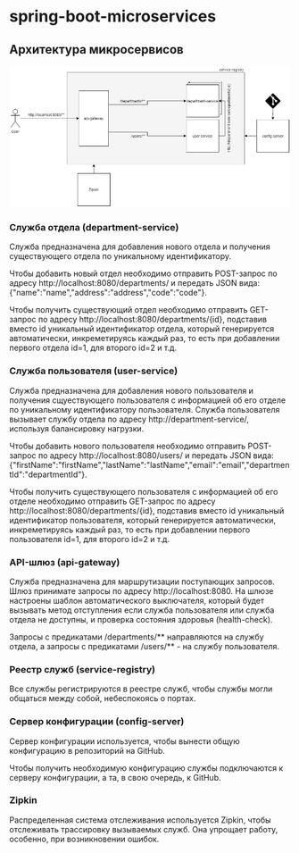 # spring-boot-microservices

## Архитектура микросервисов
![alt text](https://github.com/gulbagomedovich/spring-boot-microservices/blob/main/microservices-architecture.jpg)

### Служба отдела (department-service)
Служба предназначена для добавления нового отдела и получения существующего отдела по уникальному идентификатору.

Чтобы добавить новый отдел необходимо отправить POST-запрос по адресу http://localhost:8080/departments/ и передать JSON вида: {"name":"name","address":"address","code":"code"}.

Чтобы получить существующий отдел необходимо отправить GET-запрос по адресу http://localhost:8080/departments/{id}, подставив вместо id уникальный идентификатор отдела, который генерируется автоматически, инкреметируясь каждый раз, то есть при добавлении первого отдела id=1, для второго id=2 и т.д.

### Служба пользователя (user-service)
Служба предназначена для добавления нового пользователя и получения сщуествующего пользователя с информацией об его отделе по уникальному идентификатору пользователя. Служба пользователя вызывает службу отдела по адресу http://department-service/, используя балансировку нагрузки.

Чтобы добавить нового пользователя необходимо отправить POST-запрос по адресу http://localhost:8080/users/ и передать JSON вида: {"firstName":"firstName","lastName":"lastName","email":"email","departmentId":"departmentId"}.

Чтобы получить существующего пользователя с информацией об его отделе необходимо отправить GET-запрос по адресу http://localhost:8080/departments/{id}, подставив вместо id уникальный идентификатор пользователя, который генерируется автоматически, инкреметируясь каждый раз, то есть при добавлении первого пользователя id=1, для второго id=2 и т.д.

### API-шлюз (api-gateway)
Служба предназначена для маршрутизации поступающих запросов. Шлюз принимате запросы по адресу http://localhost:8080. На шлюзе настроены шаблон автоматического выключателя, который будет вызывать метод отступления если служба пользователя или служба отдела не доступны, и проверка состояния здоровья (health-check).

Запросы с предикатами /departments/** направляются на службу отдела, а запросы с предикатами /users/** - на службу пользователя.

### Реестр служб (service-registry)
Все службы регистрируются в реестре служб, чтобы службы могли общаться между собой, небеспокоясь о портах.

### Сервер конфигурации (config-server)
Сервер конфигурации используется, чтобы вынести общую конфигурацию в репозиторий на GitHub.

Чтобы получить необходимую конфигурацию службы подключаются к серверу конфигурации, а та, в свою очередь, к GitHub.

### Zipkin
Распределенная система отслеживания используется Zipkin, чтобы отслеживать трассировку вызываемых служб. Она упрощает работу, особенно, при возникновении ошибок.
